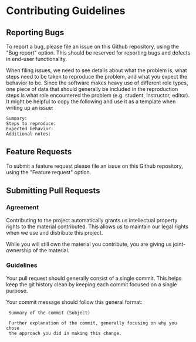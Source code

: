 # Contributing Guidelines

## Reporting Bugs

To report a bug, please file an issue on this Github repository, using the "Bug report" option. This should be reserved for reporting bugs and defects in end-user functionality.

When filing issues, we need to see details about what the problem is, what steps need to be taken to reproduce the problem, and what you expect the behavior to be. Since the software makes heavy use of different role types, one piece of data that should generally be included in the reproduction steps is what role encountered the problem (e.g. student, instructor, editor). It might be helpful to copy the following and use it as a template when writing up an issue:

```
Summary:
Steps to reproduce:
Expected behavior:
Additional notes:
```

## Feature Requests

To submit a feature request please file an issue on this Github repository, using the "Feature request" option.

## Submitting Pull Requests

### Agreement

Contributing to the project automatically grants us intellectual property rights to the material contributed. This allows us to maintain our legal rights when we use and distribute this project.

While you will still own the material you contribute, you are giving us joint-ownership of the material.

### Guidelines

Your pull request should generally consist of a single commit. This helps keep the git history clean by keeping each commit focused on a single purpose.

Your commit message should follow this general format:

```
 Summary of the commit (Subject)

 Further explanation of the commit, generally focusing on why you chose
 the approach you did in making this change.
```
